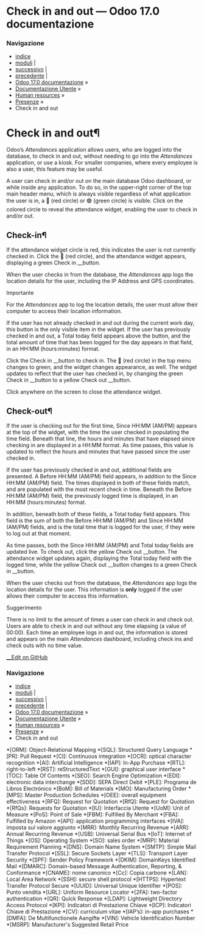 # Check in and out — Odoo 17.0 documentazione

### Navigazione

  * [indice](../../../genindex.html "Indice generale")
  * [moduli](../../../py-modindex.html "Indice del modulo Python") |
  * [successivo](kiosks.html "Kiosks") |
  * [precedente](../attendances.html "Presenze") |
  * [Odoo 17.0 documentazione](../../../index-2.html) »
  * [Documentazione Utente](../../../applications.html) »
  * [Human resources](../../hr.html) »
  * [Presenze](../attendances.html) »
  * Check in and out



# Check in and out¶

Odoo’s _Attendances_ application allows users, who are logged into the database, to check in and out, without needing to go into the _Attendances_ application, or use a kiosk. For smaller companies, where every employee is also a user, this feature may be useful.

A user can check in and/or out on the main database Odoo dashboard, or while inside any application. To do so, in the upper-right corner of the top main header menu, which is always visible regardless of what application the user is in, a 🔴 (red circle) or 🟢 (green circle) is visible. Click on the colored circle to reveal the attendance widget, enabling the user to check in and/or out.

## Check-in¶

If the attendance widget circle is red, this indicates the user is not currently checked in. Click the 🔴 (red circle), and the attendance widget appears, displaying a green Check in __button.

When the user checks in from the database, the _Attendances_ app logs the location details for the user, including the IP Address and GPS coordinates.

Importante

For the _Attendances_ app to log the location details, the user must allow their computer to access their location information.

If the user has not already checked in and out during the current work day, this button is the only visible item in the widget. If the user has previously checked in and out, a Total today field appears above the button, and the total amount of time that has been logged for the day appears in that field, in an HH:MM (hours:minutes) format.

Click the Check in __button to check in. The 🔴 (red circle) in the top menu changes to green, and the widget changes appearance, as well. The widget updates to reflect that the user has checked in, by changing the green Check in __button to a yellow Check out __button.

Click anywhere on the screen to close the attendance widget.

## Check-out¶

If the user is checking out for the first time, Since HH:MM (AM/PM) appears at the top of the widget, with the time the user checked in populating the time field. Beneath that line, the hours and minutes that have elapsed since checking in are displayed in a HH:MM format. As time passes, this value is updated to reflect the hours and minutes that have passed since the user checked in.

If the user has previously checked in and out, additional fields are presented. A Before HH:MM (AM/PM) field appears, in addition to the Since HH:MM (AM/PM) field. The times displayed in both of these fields match, and are populated with the most recent check in time. Beneath the Before HH:MM (AM/PM) field, the previously logged time is displayed, in an HH:MM (hours:minutes) format.

In addition, beneath both of these fields, a Total today field appears. This field is the sum of both the Before HH:MM (AM/PM) and Since HH:MM (AM/PM) fields, and is the total time that is logged for the user, if they were to log out at that moment.

As time passes, both the Since HH:MM (AM/PM) and Total today fields are updated live. To check out, click the yellow Check out __button. The attendance widget updates again, displaying the Total today field with the logged time, while the yellow Check out __button changes to a green Check in __button.

When the user checks out from the database, the _Attendances_ app logs the location details for the user. This information is **only** logged if the user allows their computer to access this information.

Suggerimento

There is no limit to the amount of times a user can check in and check out. Users are able to check in and out without any time elapsing (a value of 00:00). Each time an employee logs in and out, the information is stored and appears on the main _Attendances_ dashboard, including check ins and check outs with no time value.

[ __Edit on GitHub](https://github.com/odoo/documentation/edit/17.0/content/applications/hr/attendances/check_in_check_out.rst)

### Navigazione

  * [indice](../../../genindex.html "Indice generale")
  * [moduli](../../../py-modindex.html "Indice del modulo Python") |
  * [successivo](kiosks.html "Kiosks") |
  * [precedente](../attendances.html "Presenze") |
  * [Odoo 17.0 documentazione](../../../index-2.html) »
  * [Documentazione Utente](../../../applications.html) »
  * [Human resources](../../hr.html) »
  * [Presenze](../attendances.html) »
  * Check in and out


  *[ORM]: Object-Relational Mapping
  *[SQL]: Structured Query Language
  *[PR]: Pull Request
  *[CI]: Continuous integration
  *[OCR]: optical character recognition
  *[AI]: Artificial Intelligence
  *[IAP]: In-App Purchase
  *[RTL]: right-to-left
  *[RST]: reStructuredText
  *[GUI]: graphical user interface
  *[TOC]: Table Of Contents
  *[SEO]: Search Engine Optimization
  *[EDI]: electronic data interchange
  *[SDD]: SEPA Direct Debit
  *[PLE]: Programa de Libros Electrónico
  *[BoM]: Bill of Materials
  *[MO]: Manufacturing Order
  *[MPS]: Master Production Schedules
  *[OEE]: overall equipment effectiveness
  *[RFQ]: Request for Quotation
  *[RfQ]: Request for Quotation
  *[RfQs]: Requests for Quotation
  *[IU]: Interfaccia Utente
  *[UoM]: Unit of Measure
  *[PoS]: Point of Sale
  *[FBM]: Fulfilled By Merchant
  *[FBA]: Fulfilled by Amazon
  *[API]: application programming interfaces
  *[IVA]: imposta sul valore aggiunto
  *[MRR]: Monthly Recurring Revenue
  *[ARR]: Annual Recurring Revenue
  *[USB]: Universal Serial Bus
  *[IoT]: Internet of Things
  *[OS]: Operating System
  *[SO]: sales order
  *[MRP]: Material Requirement Planning
  *[DNS]: Domain Name System
  *[SMTP]: Simple Mail Transfer Protocol
  *[SSL]: Secure Sockets Layer
  *[TLS]: Transport Layer Security
  *[SPF]: Sender Policy Framework
  *[DKIM]: DomainKeys Identified Mail
  *[DMARC]: Domain-based Message Authentication, Reporting, & Conformance
  *[CNAME]: nome canonico
  *[Cc]: Copia carbone
  *[LAN]: Local Area Network
  *[SSH]: secure shell protocol
  *[HTTPS]: Hypertext Transfer Protocol Secure
  *[UUID]: Universal Unique Identifier
  *[POS]: Punto vendita
  *[URL]: Uniform Resource Locator
  *[2FA]: two-factor authentication
  *[QR]: Quick Response
  *[LDAP]: Lightweight Directory Access Protocol
  *[KPI]: Indicatori di Prestazione Chiave
  *[ICP]: Indicatori Chiave di Prestazione
  *[CV]: curriculum vitae
  *[IAP’s]: in-app purchases
  *[DMFA]: De Multifunctionele Aangifte
  *[VIN]: Vehicle Identification Number
  *[MSRP]: Manufacturer's Suggested Retail Price